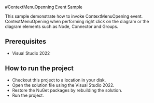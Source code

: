 #ContextMenuOpenning Event Sample

This sample demonstrate how to invoke ContextMenuOpening event. ContextMenuOpening when performing right click on the diagram or the diagram elements such as Node, Connector and Groups.



## Prerequisites

* Visual Studio 2022

## How to run the project

* Checkout this project to a location in your disk.
* Open the solution file using the Visual Studio 2022.
* Restore the NuGet packages by rebuilding the solution.
* Run the project.
